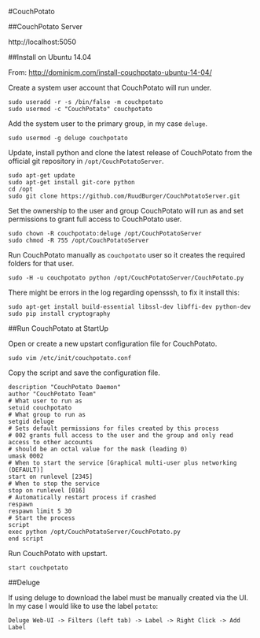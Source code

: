 #CouchPotato

##CouchPotato Server

http://localhost:5050

##Install on Ubuntu 14.04

From: http://dominicm.com/install-couchpotato-ubuntu-14-04/

Create a system user account that CouchPotato will run under.
```
sudo useradd -r -s /bin/false -m couchpotato
sudo usermod -c "CouchPotato" couchpotato
```

Add the system user to the primary group, in my case `deluge`.
```
sudo usermod -g deluge couchpotato
```

Update, install python and clone the latest release of CouchPotato from the official git repository in `/opt/CouchPotatoServer`.
```
sudo apt-get update
sudo apt-get install git-core python
cd /opt
sudo git clone https://github.com/RuudBurger/CouchPotatoServer.git
```

Set the ownership to the user and group CouchPotato will run as and set permissions to grant full access to CouchPotato user.
```
sudo chown -R couchpotato:deluge /opt/CouchPotatoServer
sudo chmod -R 755 /opt/CouchPotatoServer
```

Run CouchPotato manually as `couchpotato` user so it creates the required folders for that user.
```
sudo -H -u couchpotato python /opt/CouchPotatoServer/CouchPotato.py
```

There might be errors in the log regarding opensssh, to fix it install this:
```
sudo apt-get install build-essential libssl-dev libffi-dev python-dev
sudo pip install cryptography
```

##Run CouchPotato at StartUp

Open or create a new upstart configuration file for CouchPotato.
```
sudo vim /etc/init/couchpotato.conf
```

Copy the script and save the configuration file.
```
description "CouchPotato Daemon"
author "CouchPotato Team"
# What user to run as
setuid couchpotato
# What group to run as
setgid deluge
# Sets default permissions for files created by this process
# 002 grants full access to the user and the group and only read access to other accounts
# should be an octal value for the mask (leading 0)
umask 0002
# When to start the service [Graphical multi-user plus networking (DEFAULT)]
start on runlevel [2345]
# When to stop the service
stop on runlevel [016]
# Automatically restart process if crashed
respawn
respawn limit 5 30
# Start the process
script
exec python /opt/CouchPotatoServer/CouchPotato.py
end script
```

Run CouchPotato with upstart.
```
start couchpotato
```

##Deluge

If using deluge to download the label must be manually created via the UI. In my case I would like to use the label `potato`:
```
Deluge Web-UI -> Filters (left tab) -> Label -> Right Click -> Add Label
```
